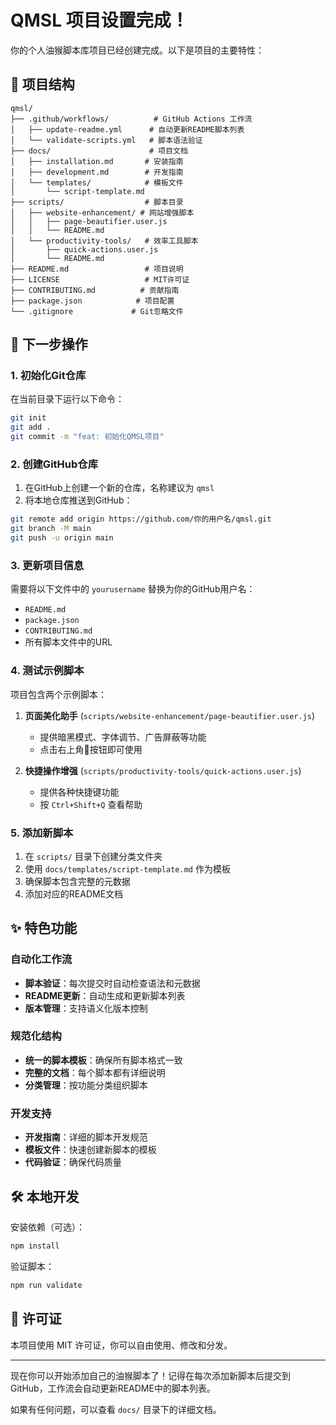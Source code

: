 # QMSL 项目设置完成！

你的个人油猴脚本库项目已经创建完成。以下是项目的主要特性：

## 📁 项目结构

```
qmsl/
├── .github/workflows/          # GitHub Actions 工作流
│   ├── update-readme.yml      # 自动更新README脚本列表
│   └── validate-scripts.yml   # 脚本语法验证
├── docs/                      # 项目文档
│   ├── installation.md       # 安装指南
│   ├── development.md        # 开发指南
│   └── templates/            # 模板文件
│       └── script-template.md
├── scripts/                  # 脚本目录
│   ├── website-enhancement/ # 网站增强脚本
│   │   ├── page-beautifier.user.js
│   │   └── README.md
│   └── productivity-tools/   # 效率工具脚本
│       ├── quick-actions.user.js
│       └── README.md
├── README.md                 # 项目说明
├── LICENSE                   # MIT许可证
├── CONTRIBUTING.md          # 贡献指南
├── package.json            # 项目配置
└── .gitignore             # Git忽略文件
```

## 🚀 下一步操作

### 1. 初始化Git仓库

在当前目录下运行以下命令：

```bash
git init
git add .
git commit -m "feat: 初始化QMSL项目"
```

### 2. 创建GitHub仓库

1. 在GitHub上创建一个新的仓库，名称建议为 `qmsl`
2. 将本地仓库推送到GitHub：

```bash
git remote add origin https://github.com/你的用户名/qmsl.git
git branch -M main
git push -u origin main
```

### 3. 更新项目信息

需要将以下文件中的 `yourusername` 替换为你的GitHub用户名：

- `README.md`
- `package.json`
- `CONTRIBUTING.md`
- 所有脚本文件中的URL

### 4. 测试示例脚本

项目包含两个示例脚本：

1. **页面美化助手** (`scripts/website-enhancement/page-beautifier.user.js`)
   - 提供暗黑模式、字体调节、广告屏蔽等功能
   - 点击右上角🎨按钮即可使用

2. **快捷操作增强** (`scripts/productivity-tools/quick-actions.user.js`)
   - 提供各种快捷键功能
   - 按 `Ctrl+Shift+Q` 查看帮助

### 5. 添加新脚本

1. 在 `scripts/` 目录下创建分类文件夹
2. 使用 `docs/templates/script-template.md` 作为模板
3. 确保脚本包含完整的元数据
4. 添加对应的README文档

## ✨ 特色功能

### 自动化工作流

- **脚本验证**：每次提交时自动检查语法和元数据
- **README更新**：自动生成和更新脚本列表
- **版本管理**：支持语义化版本控制

### 规范化结构

- **统一的脚本模板**：确保所有脚本格式一致
- **完整的文档**：每个脚本都有详细说明
- **分类管理**：按功能分类组织脚本

### 开发支持

- **开发指南**：详细的脚本开发规范
- **模板文件**：快速创建新脚本的模板
- **代码验证**：确保代码质量

## 🛠️ 本地开发

安装依赖（可选）：

```bash
npm install
```

验证脚本：

```bash
npm run validate
```

## 📄 许可证

本项目使用 MIT 许可证，你可以自由使用、修改和分发。

---

现在你可以开始添加自己的油猴脚本了！记得在每次添加新脚本后提交到GitHub，工作流会自动更新README中的脚本列表。

如果有任何问题，可以查看 `docs/` 目录下的详细文档。